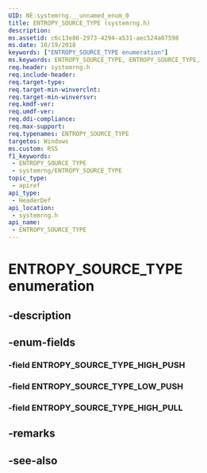 ```yaml
---
UID: NE:systemrng.__unnamed_enum_0
title: ENTROPY_SOURCE_TYPE (systemrng.h)
description: 
ms.assetid: c6c13e86-2973-4294-a531-aec524a07598
ms.date: 10/19/2018
keywords: ["ENTROPY_SOURCE_TYPE enumeration"]
ms.keywords: ENTROPY_SOURCE_TYPE, ENTROPY_SOURCE_TYPE,
req.header: systemrng.h
req.include-header: 
req.target-type: 
req.target-min-winverclnt: 
req.target-min-winversvr: 
req.kmdf-ver: 
req.umdf-ver: 
req.ddi-compliance: 
req.max-support: 
req.typenames: ENTROPY_SOURCE_TYPE
targetos: Windows
ms.custom: RS5
f1_keywords:
 - ENTROPY_SOURCE_TYPE
 - systemrng/ENTROPY_SOURCE_TYPE
topic_type:
 - apiref
api_type:
 - HeaderDef
api_location:
 - systemrng.h
api_name:
 - ENTROPY_SOURCE_TYPE
---
```


# ENTROPY_SOURCE_TYPE enumeration


## -description

## -enum-fields

### -field ENTROPY_SOURCE_TYPE_HIGH_PUSH 

### -field ENTROPY_SOURCE_TYPE_LOW_PUSH 

### -field ENTROPY_SOURCE_TYPE_HIGH_PULL 

## -remarks

## -see-also

